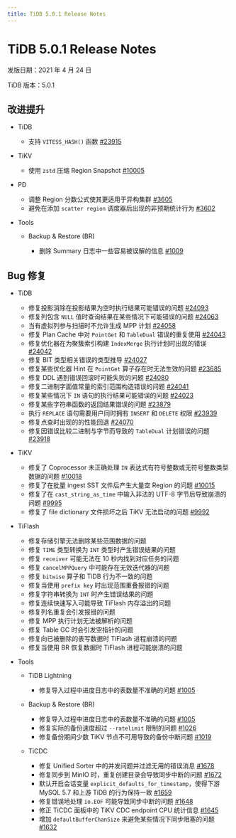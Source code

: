 ```yaml
---
title: TiDB 5.0.1 Release Notes
---
```


# TiDB 5.0.1 Release Notes

发版日期：2021 年 4 月 24 日

TiDB 版本：5.0.1

## 改进提升

+ TiDB
    
    - 支持 `VITESS_HASH()` 函数 [#23915](https://github.com/pingcap/tidb/pull/23915)

+ TiKV

    - 使用 `zstd` 压缩 Region Snapshot [#10005](https://github.com/tikv/tikv/pull/10005)

+ PD

    - 调整 Region 分数公式使其更适用于异构集群 [#3605](https://github.com/pingcap/pd/pull/3605)
    - 避免在添加 `scatter region` 调度器后出现的非预期统计行为 [#3602](https://github.com/pingcap/pd/pull/3602)

+ Tools

    + Backup & Restore (BR)

        - 删除 Summary 日志中一些容易被误解的信息 [#1009](https://github.com/pingcap/br/pull/1009)

## Bug 修复

+ TiDB

    - 修复投影消除在投影结果为空时执行结果可能错误的问题 [#24093](https://github.com/pingcap/tidb/pull/24093)
    - 修复列包含 `NULL` 值时查询结果在某些情况下可能错误的问题 [#24063](https://github.com/pingcap/tidb/pull/24063)
    - 当有虚拟列参与扫描时不允许生成 MPP 计划 [#24058](https://github.com/pingcap/tidb/pull/24058)
    - 修复 Plan Cache 中对 `PointGet` 和 `TableDual` 错误的重复使用 [#24043](https://github.com/pingcap/tidb/pull/24043)
    - 修复优化器在为聚簇索引构建 `IndexMerge` 执行计划时出现的错误 [#24042](https://github.com/pingcap/tidb/pull/24042)
    - 修复 BIT 类型相关错误的类型推导 [#24027](https://github.com/pingcap/tidb/pull/24027)
    - 修复某些优化器 Hint 在 `PointGet` 算子存在时无法生效的问题 [#23685](https://github.com/pingcap/tidb/pull/23685)
    - 修复 DDL 遇到错误回滚时可能失败的问题 [#24080](https://github.com/pingcap/tidb/pull/24080)
    - 修复二进制字面值常量的索引范围构造错误的问题 [#24041](https://github.com/pingcap/tidb/pull/24041)
    - 修复某些情况下 `IN` 语句的执行结果可能错误的问题 [#24023](https://github.com/pingcap/tidb/pull/24023)
    - 修复某些字符串函数的返回结果错误的问题 [#23879](https://github.com/pingcap/tidb/pull/23879)
    - 执行 `REPLACE` 语句需要用户同时拥有 `INSERT` 和 `DELETE` 权限 [#23939](https://github.com/pingcap/tidb/pull/23939)
    - 修复点查时出现的的性能回退 [#24070](https://github.com/pingcap/tidb/pull/24070)
    - 修复因错误比较二进制与字节而导致的 `TableDual` 计划错误的问题 [#23918](https://github.com/pingcap/tidb/pull/23918)

+ TiKV

    - 修复了 Coprocessor 未正确处理 `IN` 表达式有符号整数或无符号整数类型数据的问题 [#10018](https://github.com/tikv/tikv/pull/10018)
    - 修复了在批量 ingest SST 文件后产生大量空 Region 的问题 [#10015](https://github.com/tikv/tikv/pull/10015)
    - 修复了在 `cast_string_as_time` 中输入非法的 UTF-8 字节后导致崩溃的问题 [#9995](https://github.com/tikv/tikv/pull/9995)
    - 修复了 file dictionary 文件损坏之后 TiKV 无法启动的问题 [#9992](https://github.com/tikv/tikv/pull/9992)

+ TiFlash

    - 修复存储引擎无法删除某些范围数据的问题
    - 修复 `TIME` 类型转换为 `INT` 类型时产生错误结果的问题
    - 修复 `receiver` 可能无法在 10 秒内找到对应任务的问题
    - 修复 `cancelMPPQuery` 中可能存在无效迭代器的问题
    - 修复 `bitwise` 算子和 TiDB 行为不一致的问题
    - 修复当使用 `prefix key` 时出现范围重叠报错的问题
    - 修复字符串转换为 `INT` 时产生错误结果的问题
    - 修复连续快速写入可能导致 TiFlash 内存溢出的问题
    - 修复列名重复会引发报错的问题
    - 修复 MPP 执行计划无法被解析的问题
    - 修复 Table GC 时会引发空指针的问题
    - 修复向已被删除的表写数据时 TiFlash 进程崩溃的问题
    - 修复当使用 BR 恢复数据时 TiFlash 进程可能崩溃的问题

+ Tools

    + TiDB Lightning

        - 修复导入过程中进度日志中的表数量不准确的问题 [#1005](https://github.com/pingcap/br/pull/1005)

    + Backup & Restore (BR)
    
        - 修复导入过程中进度日志中的表数量不准确的问题 [#1005](https://github.com/pingcap/br/pull/1005)
        - 修复实际的备份速度超过 `--ratelimit` 限制的问题 [#1026](https://github.com/pingcap/br/pull/1026)
        - 修复备份期间少数 TiKV 节点不可用导致的备份中断问题 [#1019](https://github.com/pingcap/br/pull/1019)

    + TiCDC

        - 修复 Unified Sorter 中的并发问题并过滤无用的错误消息 [#1678](https://github.com/pingcap/ticdc/pull/1678)
        - 修复同步到 MinIO 时，重复创建目录会导致同步中断的问题 [#1672](https://github.com/pingcap/ticdc/pull/1672)
        - 默认开启会话变量 `explicit_defaults_for_timestamp`，使得下游 MySQL 5.7 和上游 TiDB 的行为保持一致 [#1659](https://github.com/pingcap/ticdc/pull/1659)
        - 修复错误地处理 `io.EOF` 可能导致同步中断的问题 [#1648](https://github.com/pingcap/ticdc/pull/1648)
        - 修正 TiCDC 面板中的 TiKV CDC endpoint CPU 统计信息 [#1645](https://github.com/pingcap/ticdc/pull/1645)
        - 增加 `defaultBufferChanSize` 来避免某些情况下同步阻塞的问题 [#1632](https://github.com/pingcap/ticdc/pull/1632)
